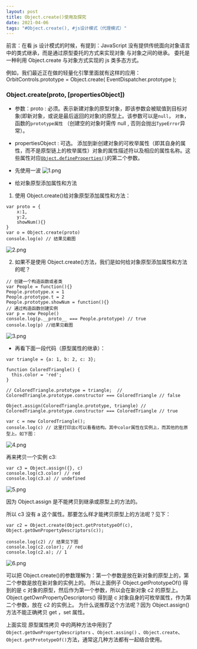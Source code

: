 ```yaml
---
layout: post
title: Object.create()使用及探究
date: 2021-04-06
tags: "#Object.create(), #js设计模式（代理模式）"
---
```


前言：在看 js 设计模式的时候，有提到：JavaScript 没有提供传统面向对象语言中的类式继承，而是通过原型委托的方式来实现对象
与对象之间的继承。
委托是一种利用 Object.create 与对象方式实现的 js 类多态方式。

例如，我们最近正在做的轻量化引擎里面就有这样的应用：OrbitControls.prototype = Object.create( EventDispatcher.prototype );

### Object.create(proto, [propertiesObject])

- 参数：proto : 必须。表示新建对象的原型对象，即该参数会被赋值到目标对象(即新对象，或说是最后返回的对象)的原型上。该参数可以是`null`， `对象`， 函数的`prototype属性` （创建空的对象时需传 null , 否则会抛出`TypeError`异常）。
- propertiesObject : 可选。 添加到新创建对象的可枚举属性（即其自身的属性，而不是原型链上的枚举属性）对象的属性描述符以及相应的属性名称。这些属性对应[`Object.defineProperties()`](https://developer.mozilla.org/zh-CN/docs/Web/JavaScript/Reference/Global_Objects/Object/defineProperties)的第二个参数。

- 先使用一波
  ![1.png](/assets/images/0408/1.png)

- 给对象原型添加属性和方法

1. 使用 Object.create()给对象原型添加属性和方法：

```
var proto = {
	x:1,
	y:2,
	showNum(){}
}
var o = Object.create(proto)
console.log(o) // 结果见截图
```

![2.png](/assets/images/0408/2.png)

2. 如果不是使用 Object.create()方法，我们是如何给对象原型添加属性和方法的呢？

```
// 创建一个构造函数或者类
var People = function(){}
People.prototype.x = 1
People.prototype.t = 2
People.prototype.showNum = function(){}
// 通过构造函数创建实例
var p = new People()
console.log(p.__proto__ === People.prototype) // true
console.log(p) //结果见截图
```

![3.png](/assets/images/0408/3.png)

- 再看下面一段代码（原型属性的继承）：

```
var triangle = {a: 1, b: 2, c: 3};

function ColoredTriangle() {
  this.color = 'red';
}

// ColoredTriangle.prototype = triangle;  // ColoredTriangle.prototype.constructor === ColoredTriangle // false

Object.assign(ColoredTriangle.prototype, triangle) // ColoredTriangle.prototype.constructor === ColoredTriangle // true

var c = new ColoredTriangle();
console.log(c) // 这里打印出c可以看看结构。其中color属性在实例上，而其他的在原型上。如下图：
```

![4.png](/assets/images/0408/4.png)

再来拷贝一个实例 c3:

```
var c3 = Object.assign({}, c)
console.log(c3.color) // red
console.log(c3.a) // undefined
```

![5.png](/assets/images/0408/5.png)

因为 Object.assign 是不能拷贝到继承或原型上的方法的。

所以 c3 没有 a 这个属性。那要怎么样才能拷贝原型上的方法呢？见下：

```
var c2 = Object.create(Object.getPrototypeOf(c), Object.getOwnPropertyDescriptors(c));

console.log(c2) // 结果见下图
console.log(c2.color); // red
console.log(c2.a); // 1
```

![6.png](/assets/images/0408/6.png)

可以把 Object.create()的参数理解为：第一个参数是放在新对象的原型上的，第二个参数是放在新对象的实例上的。
所以上面例子 Object.getPrototypeOf() 得到的是 c 对象的原型，然后作为第一个参数，所以会在新对象 c2 的原型上。
Object.getOwnPropertyDescriptors() 得到是 c 对象自身的可枚举属性，作为第二个参数，放在 c2 的实例上。
为什么说推荐这个方法呢？因为 Object.assign() 方法不能正确拷贝 get ，set 属性。

上面实现 原型属性拷贝 中的两种方法中用到了 `Object.getOwnPropertyDescriptors` 、`Object.assing()` 、`Object.create`、`Object.getPrototypeOf()`方法，通常这几种方法都有一起结合使用。
